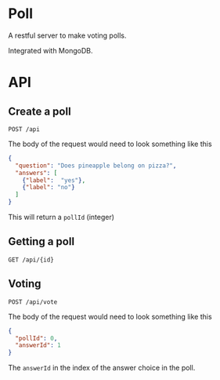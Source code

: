 # Poll
A restful server to make voting polls.

Integrated with MongoDB.

# API

## Create a poll
```http request
POST /api
```
The body of the request would need to look something like this
```json
{
  "question": "Does pineapple belong on pizza?",
  "answers": [
    {"label":  "yes"},
    {"label": "no"}
  ]
}
```
This will return a `pollId` (integer)

## Getting a poll
```http request
GET /api/{id}
```

## Voting
```http request
POST /api/vote
```
The body of the request would need to look something like this
```json
{
  "pollId": 0,
  "answerId": 1
}
```
The `answerId` in the index of the answer choice in the poll.